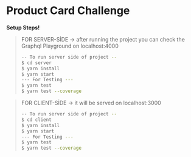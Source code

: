# Product Card Challenge

**Setup Steps!**
>FOR SERVER-SİDE
>-> after running the project you can check the Graphql Playground on localhost:4000
>```sh
>-- To run server side of project --
>$ cd server
>$ yarn install
>$ yarn start
>--- For Testing ---
>$ yarn test
>$ yarn test --coverage
>```

>FOR CLIENT-SİDE
>-> it will be served on localhost:3000
>```sh
>-- To run server side of project --
>$ cd client
>$ yarn install
>$ yarn start
>--- For Testing ---
>$ yarn test
>$ yarn test --coverage
>```
